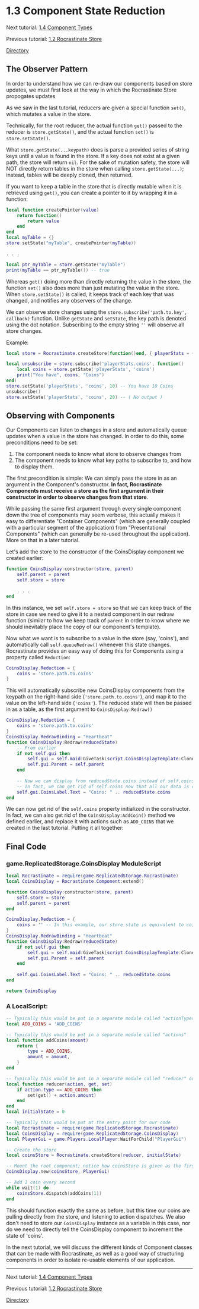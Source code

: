# 1.3 Component State Reduction

Next tutorial: [1.4 Component Types](1-4-component-types.md)

Previous tutorial: [1.2 Rocrastinate Store](1-2-rocrastinate-store.md)

[Directory](../README.md#tutorial)

## The Observer Pattern

In order to understand how we can re-draw our components based on store updates, we must first look at the way in which the Rocrastinate Store propogates updates

As we saw in the last tutorial, reducers are given a special function `set()`, which mutates a value in the store.

Technically, for the root reducer, the actual function `get()` passed to the reducer is `store.getState()`, and the actual function `set()` is `store.setState()`.

What `store.getState(...keypath)` does is parse a provided series of string keys until a value is found in the store. If a key does not exist at a given path, the store will return `nil`. For the sake of mutation safety, the store will NOT directly return tables in the store when calling `store.getState(...)`; instead, tables will be deeply cloned, then returned.

If you want to keep a table in the store that is directly mutable when it is retrieved using `get()`, you can create a pointer to it by wrapping it in a function:

```lua
local function createPointer(value)
    return function()
        return value
    end
end
local myTable = {}
store.setState("myTable", createPointer(myTable))

. . .

local ptr_myTable = store.getState("myTable")
print(myTable == ptr_myTable()) -- true
```

Whereas `get()` doing more than directly returning the value in the store, the function `set()` also does more than just mutating the value in the store. When `store.setState()` is called, it keeps track of each key that was changed, and notifies any observers of the change.

We can observe store changes using the `store.subscribe('path.to.key', callback)` function. Unlike `getState` and `setState`, the key path is denoted using the dot notation. Subscribing to the empty string `''` will observe all store changes.

Example:
```lua
local store = Rocrastinate.createStore(function()end, { playerStats = { coins = 0 } })

local unsubscribe = store.subscribe('playerStats.coins', function()
    local coins = store.getState('playerStats', 'coins')
    print("You have", coins, "Coins")
end)
store.setState('playerStats', 'coins', 10) -- You have 10 Coins
unsubscribe()
store.setState('playerStats', 'coins', 20) -- ( No output )
```

## Observing with Components

Our Components can listen to changes in a store and automatically queue updates when a value in the store has changed. In order to do this, some preconditions need to be set:
1. The component needs to know what store to observe changes from
2. The component needs to know what key paths to subscribe to, and how to display them.

The first precondition is simple: We can simply pass the store in as an argument in the Component's constructor. **In fact, Rocrastinate Components must receive a store as the first argument in their constructor in order to observe changes from that store**.

While passing the same first argument through every single component down the tree of components may seem verbose, this actually makes it easy to differentiate "Container Components" (which are generally coupled with a particular segment of the application) from "Presentational Components" (which can generally be re-used throughout the application). More on that in a later tutorial.

Let's add the store to the constructor of the CoinsDisplay component we created earlier:
```lua
function CoinsDisplay:constructor(store, parent)
    self.parent = parent
    self.store = store

    . . .
end
```
In this instance, we set `self.store = store` so that we can keep track of the store in case we need to give it to a nested component in our redraw function (similar to how we keep track of `parent` in order to know where we should inevitably place the copy of our component's template).

Now what we want is to subscribe to a value in the store (say, 'coins'), and automatically call `self.queueRedraw()` whenever this state changes. Rocrastinate provides an easy way of doing this for Components using a property called `Reduction`:

```lua
CoinsDisplay.Reduction = {
    coins = 'store.path.to.coins'
}
```
This will automatically subscribe new CoinsDisplay components from the keypath on the right-hand side (`'store.path.to.coins'`), and map it to the value on the left-hand side (`'coins'`). The reduced state will then be passed in as a table, as the first argument to `CoinsDisplay:Redraw()`

```lua
CoinsDisplay.Reduction = {
    coins = 'store.path.to.coins'
}
CoinsDisplay.RedrawBinding = "Heartbeat"
function CoinsDisplay:Redraw(reducedState)
    -- From earlier
    if not self.gui then
        self.gui = self.maid:GiveTask(script.CoinsDisplayTemplate:Clone())
        self.gui.Parent = self.parent
    end
    
    -- Now we can display from reducedState.coins instead of self.coins.
    -- In fact, we can get rid of self.coins now that all our data is coming from the store.
    self.gui.CoinsLabel.Text = "Coins: " .. reducedState.coins
end
```

We can now get rid of the `self.coins` property initialized in the constructor. In fact, we can also get rid of the `CoinsDisplay:AddCoin()` method we defined earlier, and replace it with actions such as `ADD_COINS` that we created in the last tutorial. Putting it all together:

## Final Code

### game.ReplicatedStorage.CoinsDisplay ModuleScript
```lua
local Rocrastinate = require(game.ReplicatedStorage.Rocrastinate)
local CoinsDisplay = Rocrastinate.Component:extend()

function CoinsDisplay:constructor(store, parent)
    self.store = store
    self.parent = parent
end

CoinsDisplay.Reduction = {
    coins = '' -- In this example, our store state is equivalent to coins
}
CoinsDisplay.RedrawBinding = "Heartbeat"
function CoinsDisplay:Redraw(reducedState)
    if not self.gui then
        self.gui = self.maid:GiveTask(script.CoinsDisplayTemplate:Clone())
        self.gui.Parent = self.parent
    end
    
    self.gui.CoinsLabel.Text = "Coins: " .. reducedState.coins
end

return CoinsDisplay
```
### A LocalScript:
```lua
-- Typically this would be put in a separate module called "actionTypes"
local ADD_COINS = 'ADD_COINS'

-- Typically this would be put in a separate module called "actions"
local function addCoins(amount) 
    return {
        type = ADD_COINS,
        amount = amount,
    }
end

-- Typically this would be put in a separate module called "reducer" or "rootReducer"
local function reducer(action, get, set)
    if action.type == ADD_COINS then
        set(get() + action.amount)
    end
end
local initialState = 0

-- Typically this would be put at the entry point for our code
local Rocrastinate = require(game.ReplicatedStorage.Rocrastinate)
local CoinsDisplay = require(game.ReplicatedStorage.CoinsDisplay)
local PlayerGui = game.Players.LocalPlayer:WaitForChild("PlayerGui")

-- Create the store
local coinsStore = Rocrastinate.createStore(reducer, initialState)

-- Mount the root component; notice how coinsStore is given as the first argument
CoinsDisplay.new(coinsStore, PlayerGui)

-- Add 1 coin every second
while wait(1) do
    coinsStore.dispatch(addCoins(1))
end
```

This should function exactly the same as before, but this time our coins are pulling directly from the store, and listening to action dispatches. We also don't need to store our `CoinsDisplay` instance as a variable in this case, nor do we need to directly tell the CoinsDisplay component to increment the state of 'coins'.

In the next tutorial, we will discuss the different kinds of Component classes that can be made with Rocrastinate, as well as a good way of structuring components in order to isolate re-usable elements of our application.

---

Next tutorial: [1.4 Component Types](1-4-component-types.md)

Previous tutorial: [1.2 Rocrastinate Store](1-2-rocrastinate-store.md)

[Directory](../README.md#tutorial)